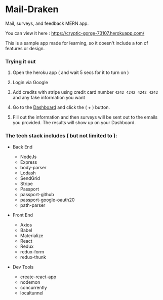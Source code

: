 # Mail-Draken
Mail, surveys, and feedback MERN app.

You can view it here :
https://cryptic-gorge-73107.herokuapp.com/

This is a sample app made for learning, so it doesn't include a ton of features or design.

### Trying it out
1. Open the heroku app ( and wait 5 secs for it to turn on )

2. Login via Google

3. Add credits with stripe using credit card number `4242 4242 4242 4242` and any fake information you want

4. Go to the [Dashboard](https://cryptic-gorge-73107.herokuapp.com/surveys) and click the ( + ) button.

5. Fill out the information and then surveys will be sent out to the emails you provided. The results will show up on your Dashboard.

### The tech stack includes ( but not limited to ):
* Back End
  * NodeJs
  * Express
  * body-parser
  * Lodash
  * SendGrid
  * Stripe
  * Passport
  * passport-github
  * passport-google-oauth20
  * path-parser
  
* Front End
  * Axios
  * Babel
  * Materialize
  * React
  * Redux
  * redux-form
  * redux-thunk
  
* Dev Tools
  * create-react-app
  * nodemon
  * concurrently
  * localtunnel
